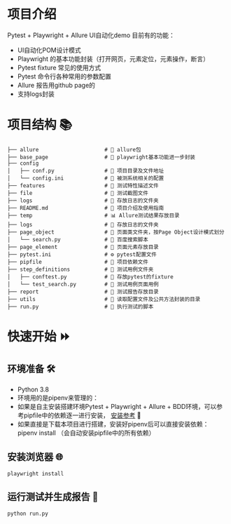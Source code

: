 
# 项目介绍
Pytest + Playwright + Allure UI自动化demo
目前有的功能：
- UI自动化POM设计模式 
- Playwright 的基本功能封装（打开网页，元素定位，元素操作，断言） 
- Pytest fixture 常见的使用方式
- Pytest 命令行各种常用的参数配置
- Allure 报告用github page的
- 支持logs封装


# 项目结构 📚
```text
├── allure                     # 📂 allure包
├── base_page                  # 📂 playwright基本功能进一步封装
├── config                     
│   ├── conf.py                # 🔧 项目目录及文件地址
│   └── config.ini             # 🧪 被测系统相关的配置
├── features                   # 📂 测试特性描述文件
├── file                       # 📂 测试截图文件
├── logs                       # 📂 存放日志的文件夹
├── README.md                  # 📝 项目介绍及使用指南
├── temp                       # 📊 Allure测试结果存放目录                  
├── logs                       # 📂 存放日志的文件夹
├── page_object                # 📑 页面类文件夹，按Page Object设计模式划分
│   └── search.py              # 🔐 百度搜索脚本
├── page_element               # 📑 页面元素存放目录
├── pytest.ini                 # ⚙️ pytest配置文件
├── pipfile                    # 📃 项目依赖文件
├── step_definitions           # 📁 测试用例文件夹
│   ├── conftest.py            # 🔧 存放pytest的fixture
│   └── test_search.py         # 🧪 测试用例页面用例
├── report                     # 📁 测试报告存放目录
├── utils                      # 📁 读取配置文件及公共方法封装的目录
├── run.py                     # 📁 执行测试的脚本
```
 

# 快速开始 ⏩
## 环境准备 🛠️
- Python 3.8
- 环境用的是pipenv来管理的：
 - 如果是自主安装搭建环境Pytest + Playwright + Allure + BDD环境，可以参考pipfile中的依赖逐一进行安装， [安装参考](https://www.jianshu.com/p/8fff583ccb5b) 🎈
 - 如果直接是下载本项目进行搭建，安装好pipenv后可以直接安装依赖：pipenv install （会自动安装pipfile中的所有依赖）

## 安装浏览器 🌐
```shell
playwright install
```

## 运行测试并生成报告 🚀
```shell
python run.py
```
